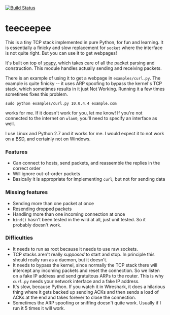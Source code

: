 [![Build Status](https://travis-ci.org/jvns/teeceepee.png)](https://travis-ci.org/jvns/teeceepee)

teeceepee
=========


This is a tiny TCP stack implemented in pure Python, for fun and
learning. It is essentially a finicky and slow replacement for
`socket` where the interface is not quite right. But you can use it to
get webpages!

It's built on top of [scapy](http://www.secdev.org/projects/scapy/),
which takes care of all the packet parsing and construction. This
module handles actually sending and receiving packets.

There is an example of using it to get a webpage in
`examples/curl.py`. The example is quite finicky -- it uses ARP
spoofing to bypass the kernel's TCP stack, which sometimes results in
it just Not Working. Running it a few times sometimes fixes this
problem.

```
sudo python examples/curl.py 10.0.4.4 example.com
```

works for me. If it doesn't work for you, let me know! If you're not
connected to the internet on `wlan0`, you'll need to specify an
interface as well.

I use Linux and Python 2.7 and it works for me. I would expect it to
not work on a BSD, and certainly not on Windows.

### Features

* Can connect to hosts, send packets, and reassemble the replies in
  the correct order
* Will ignore out-of-order packets
* Basically it is appropriate for implementing `curl`, but not for
  sending data

### Missing features

* Sending more than one packet at once
* Resending dropped packets
* Handling more than one incoming connection at once
* `bind()` hasn't been tested in the wild at all, just unit tested. So
  it probably doesn't work.

### Difficulties

* It needs to run as root because it needs to use raw sockets.
* TCP stacks aren't really *supposed* to start and stop. In
  principle this should really run as a daemon, but it doesn't.
* It needs to bypass the kernel, since normally the TCP stack there
  will intercept any incoming packets and reset the connection. So we
  listen on a fake IP address and send gratuitous ARPs to the router.
  This is why `curl.py` needs your network interface and a fake IP
  address.
* It's slow, because Python. If you watch it in Wireshark, it does a
  hilarious thing where it gets backed up sending ACKs and then sends
  a load of ACKs at the end and takes forever to close the connection.
* Sometimes the ARP spoofing or sniffing doesn't quite work. Usually
  if I run it 5 times it will work.
